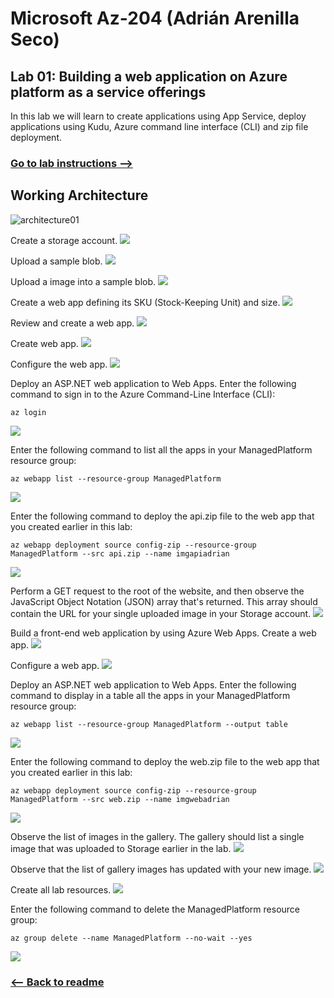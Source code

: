 # Microsoft Az-204 (Adrián Arenilla Seco)

## Lab 01: Building a web application on Azure platform as a service offerings
In this lab we will learn to create applications using App Service, deploy applications using Kudu, Azure command line interface (CLI) and zip file deployment.

### [Go to lab instructions -->](Files/AZ-204_01_lab.md)

## Working Architecture
![architecture01](architecture_01.png)

Create a storage account.
![](Evidences/Image1.png)


Upload a sample blob.
![](Evidences/Image2.png)


Upload a image into a sample blob.
![](Evidences/Image3.png)


Create a web app defining its SKU (Stock-Keeping Unit) and size.
![](Evidences/Image4.png)


Review and create a web app.
![](Evidences/Image5.png)


Create web app.
![](Evidences/Image6.png)


Configure the web app.
![](Evidences/Image7.png)


Deploy an ASP.NET web application to Web Apps. Enter the following command to sign in to the Azure Command-Line Interface (CLI): 
```
az login 
```
![](Evidences/Image8.png)


Enter the following command to list all the apps in your ManagedPlatform resource group:
```
az webapp list --resource-group ManagedPlatform
```
![](Evidences/Image9.png)


Enter the following command to deploy the api.zip file to the web app that you created earlier in this lab:
```
az webapp deployment source config-zip --resource-group ManagedPlatform --src api.zip --name imgapiadrian
```
![](Evidences/Image10.png)


Perform a GET request to the root of the website, and then observe the JavaScript Object Notation (JSON) array that's returned. This array should contain the URL for your single uploaded image in your Storage account.
![](Evidences/Image15.png)


Build a front-end web application by using Azure Web Apps. Create a web app.
![](Evidences/Image11.png)


Configure a web app.
![](Evidences/Image12.png)


Deploy an ASP.NET web application to Web Apps. Enter the following command to display in a table all the apps in your ManagedPlatform resource group:
```
az webapp list --resource-group ManagedPlatform --output table
```
![](Evidences/Image13.png)


Enter the following command to deploy the web.zip file to the web app that you created earlier in this lab:
```
az webapp deployment source config-zip --resource-group ManagedPlatform --src web.zip --name imgwebadrian
```
![](Evidences/Image14.png)


Observe the list of images in the gallery. The gallery should list a single image that was uploaded to Storage earlier in the lab.
![](Evidences/Image16.png)


Observe that the list of gallery images has updated with your new image.
![](Evidences/Image17.png)


Create all lab resources.
![](Evidences/Image18.png)


Enter the following command to delete the ManagedPlatform resource group:
```
az group delete --name ManagedPlatform --no-wait --yes
```
![](Evidences/Image19.png)


### [<-- Back to readme](../../../../Readme.md)


